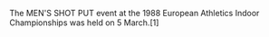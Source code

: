 The MEN'S SHOT PUT event at the 1988 European Athletics Indoor Championships was held on 5 March.[1]
